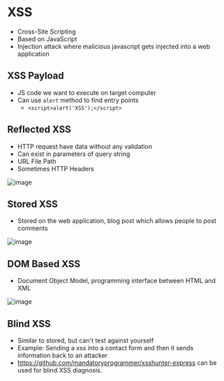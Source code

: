# XSS
* Cross-Site Scripting
* Based on JavaScript
* Injection attack where malicious javascript gets injected into a web application

## XSS Payload
* JS code we want to execute on target computer
* Can use `alert` method to find entry points
  * `<script>alert('XSS');</script>`
 
## Reflected XSS
* HTTP request have data without any validation
* Can exist in parameters of query string
* URL File Path
* Sometimes HTTP Headers

![image](https://github.com/goytia54/tryhackmebb/assets/13384055/0aa8258d-1ec1-4bed-8597-2457deed3fb8)

## Stored XSS
* Stored on the web application, blog post which allows people to post comments

![image](https://github.com/goytia54/tryhackmebb/assets/13384055/c2e99943-b2e4-49c9-91c2-be5b35f78ae8)

## DOM Based XSS
* Document Object Model, programming interface between HTML and XML

![image](https://github.com/goytia54/tryhackmebb/assets/13384055/374caf25-696c-4e53-b455-05dc421717f2)

## Blind XSS
* Similar to stored, but can't test against yourself
* Example: Sending a xss into a contact form and then it sends information back to an attacker
* https://github.com/mandatoryprogrammer/xsshunter-express can be used for blind XSS diagnosis.



